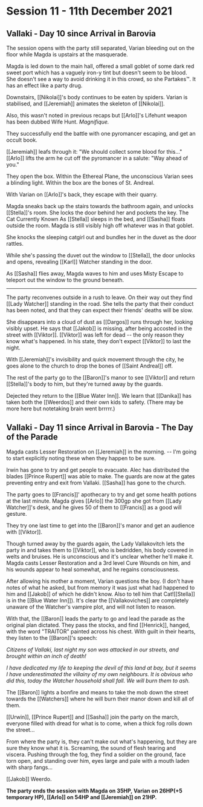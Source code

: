 # Session 11 - 11th December 2021

## Vallaki - Day 10 since Arrival in Barovia

The session opens with the party still separated, Varian bleeding out on the floor while Magda is upstairs at the masquerade.

Magda is led down to the main hall, offered a small goblet of some dark red sweet port which has a vaguely iron-y tint but doesn't seem to be blood. She doesn't see a way to avoid drinking it in this crowd, so she Partakes™️. It has an effect like a party drug.

Downstairs, [[Nikolai]]'s body continues to be eaten by spiders. Varian is stabilised, and [[Jeremiah]] animates the skeleton of [[Nikolai]].

Also, this wasn't noted in previous recaps but [[Arlo]]'s Lifehunt weapon has been dubbed Wife Hunt. *Magnifique.*

They successfully end the battle with one pyromancer escaping, and get an occult book.

[[Jeremiah]] leafs through it: "We should collect some blood for this..."
[[Arlo]] lifts the arm he cut off the pyromancer in a salute: "Way ahead of you."

They open the box. Within the Ethereal Plane, the unconscious Varian sees a blinding light. Within the box are the bones of St. Andreal.

With Varian on [[Arlo]]'s back, they escape with their quarry.

Magda sneaks back up the stairs towards the bathroom again, and unlocks [[Stella]]'s room. She locks the door behind her and pockets the key. The Cat Currently Known As [[Stella]] sleeps in the bed, and [[Sasha]] floats outside the room. Magda is still visibly high off whatever was in that goblet.

She knocks the sleeping catgirl out and bundles her in the duvet as the door rattles.

While she's passing the duvet out the window to [[Stella]], the door unlocks and opens, revealing [[Karl]] Watcher standing in the door.

As [[Sasha]] flies away, Magda waves to him and uses Misty Escape to teleport out the window to the ground beneath.

___

The party reconvenes outside in a rush to leave. On their way out they find [[Lady Watcher]] standing in the road. She tells the party that their conduct has been noted, and that they can expect their friends' deaths will be slow.

She disappears into a cloud of dust as [[Dargos]] runs through her, looking visibly upset. He says that [[Jakob]] is missing, after being accosted in the street with [[Viktor]]. [[Viktor]] was left for dead -- the only reason they know what's happened. In his state, they don't expect [[Viktor]] to last the night.

With [[Jeremiah]]'s invisibility and quick movement through the city, he goes alone to the church to drop the bones of [[Saint Andreal]] off.

The rest of the party go to the [[Baron]]'s manor to see [[Viktor]] and return [[Stella]]'s body to him, but they're turned away by the guards. 

Dejected they return to the [[Blue Water Inn]]. We learn that [[Danika]] has taken both the [[Weerdos]] and their own kids to safety. (There may be more here but notetaking brain went brrrrr.) 

## Vallaki - Day 11 since Arrival in Barovia - The Day of the Parade

Magda casts Lesser Restoration on [[Jeremiah]] in the morning. -- I'm going to start explicitly noting these when they happen to be sure.

Irwin has gone to try and get people to evacuate. Alec has distributed the blades [[Prince Rupert]] was able to make. The guards are now at the gates preventing entry and exit from Vallaki. [[Sasha]] has gone to the church.

The party goes to [[Francis]]' apothecary to try and get some health potions at the last minute. Magda gives [[Arlo]] the 300gp she got from [[Lady Watcher]]'s desk, and he gives 50 of them to [[Francis]] as a good will gesture.

They try one last time to get into the [[Baron]]'s manor and get an audience with [[Viktor]].

Though turned away by the guards again, the Lady Vallakovitch lets the party in and takes them to [[Viktor]], who is bedridden, his body covered in welts and bruises. He is unconscious and it's unclear whether he'll make it. Magda casts Lesser Restoration and a 3rd level Cure Wounds on him, and his wounds appear to heal somewhat, and he regains consciousness.

After allowing his mother a moment, Varian questions the boy. (I don't have notes of what he asked, but from memory it was just what had happened to him and [[Jakob]] of which he didn't know. Also to tell him that Cat![[Stella]] is in the [[Blue Water Inn]]). It's clear the [[Vallakoviches]] are completely unaware of the Watcher's vampire plot, and will not listen to reason.

With that, the [[Baron]] leads the party to go and lead the parade as the original plan dictated. They pass the stocks, and find [[Henrick]], hanged, with the word "TRAITOR" painted across his chest. With guilt in their hearts, they listen to the [[Baron]]'s speech:

*Citizens of Vallaki, last night my son was attacked in our streets, and brought within an inch of death!*

*I have dedicated my life to keeping the devil of this land at bay, but it seems I have underestimated the villainy of my own neighbours. It is obvious who did this, today the Watcher household shall fall. We will burn them to ash.*

The [[Baron]] lights a bonfire and means to take the mob down the street towards the [[Watchers]] where he will burn their manor down and kill all of them.

[[Urwin]], [[Prince Rupert]] and [[Sasha]] join the party on the march, everyone filled with dread for what is to come, when a thick fog rolls down the street...

From where the party is, they can't make out what's happening, but they are sure they know what it is. Screaming, the sound of flesh tearing and viscera. Pushing through the fog, they find a soldier on the ground, face torn open, and standing over him, eyes large and pale with a mouth laden with sharp fangs...

[[Jakob]] Weerdo.

**The party ends the session with Magda on 35HP, Varian on 26HP(+5 temporary HP), [[Arlo]] on 54HP and [[Jeremiah]] on 21HP.**